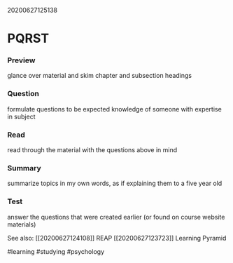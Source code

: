 20200627125138

# PQRST

### Preview
glance over material and skim chapter and subsection headings
### Question
formulate questions to be expected knowledge of someone with expertise in subject
### Read
read through the material with the questions above in mind
### Summary
summarize topics in my own words, as if explaining them to a five year old
### Test
answer the questions that were created earlier (or found on course website materials)

See also:
[[20200627124108]] REAP
[[20200627123723]] Learning Pyramid


#learning #studying #psychology